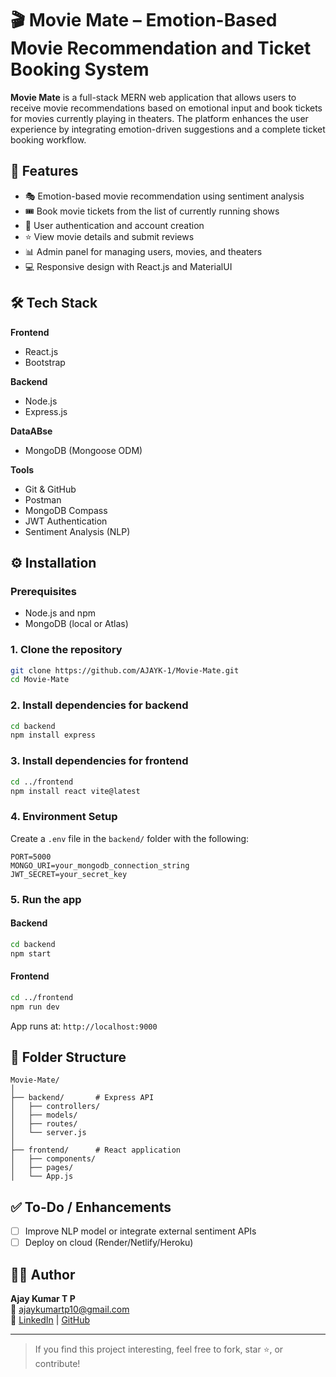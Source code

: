 # 🎬 Movie Mate – Emotion-Based Movie Recommendation and Ticket Booking System

**Movie Mate** is a full-stack MERN web application that allows users to receive movie recommendations based on emotional input and book tickets for movies currently playing in theaters. The platform enhances the user experience by integrating emotion-driven suggestions and a complete ticket booking workflow.

## 🚀 Features

- 🎭 Emotion-based movie recommendation using sentiment analysis
- 🎟 Book movie tickets from the list of currently running shows
- 👤 User authentication and account creation
- ⭐ View movie details and submit reviews
- 📊 Admin panel for managing users, movies, and theaters
- 💻 Responsive design with React.js and MaterialUI

## 🛠 Tech Stack

**Frontend**  
- React.js  
- Bootstrap  

**Backend**  
- Node.js  
- Express.js

**DataABse**
- MongoDB (Mongoose ODM)  

**Tools**  
- Git & GitHub  
- Postman  
- MongoDB Compass
- JWT Authentication  
- Sentiment Analysis (NLP)


## ⚙️ Installation

### Prerequisites
- Node.js and npm
- MongoDB (local or Atlas)

### 1. Clone the repository
```bash
git clone https://github.com/AJAYK-1/Movie-Mate.git
cd Movie-Mate
```

### 2. Install dependencies for backend
```bash
cd backend
npm install express
```

### 3. Install dependencies for frontend
```bash
cd ../frontend
npm install react vite@latest
```

### 4. Environment Setup

Create a `.env` file in the `backend/` folder with the following:

```env
PORT=5000
MONGO_URI=your_mongodb_connection_string
JWT_SECRET=your_secret_key
```

### 5. Run the app

#### Backend
```bash
cd backend
npm start
```

#### Frontend
```bash
cd ../frontend
npm run dev
```

App runs at: `http://localhost:9000`

## 📂 Folder Structure

```
Movie-Mate/
│
├── backend/       # Express API
│   ├── controllers/
│   ├── models/
│   ├── routes/
│   └── server.js
│
├── frontend/      # React application
│   ├── components/
│   ├── pages/
│   └── App.js
```

## ✅ To-Do / Enhancements

- [ ] Improve NLP model or integrate external sentiment APIs
- [ ] Deploy on cloud (Render/Netlify/Heroku)

## 👨‍💻 Author

**Ajay Kumar T P**  
📧 ajaykumartp10@gmail.com  
🔗 [LinkedIn](https://linkedin.com/in/ajaykumartp) | [GitHub](https://github.com/AJAYK-1)

---

> If you find this project interesting, feel free to fork, star ⭐, or contribute!
